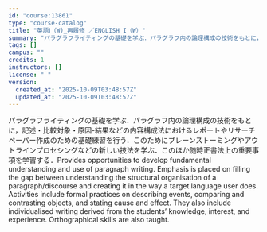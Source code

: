 ```yaml
---
id: "course:13861"
type: "course-catalog"
title: "英語Ⅰ（W)_再履修 ／ENGLISH I（W）"
summary: "パラグラフライティングの基礎を学ぶ．パラグラフ内の論理構成の技術をもとに，記述・比較対象・原因-結果などの内容構成法におけるレポートやリサーチペーパー作成のための基礎練習を行う．このためにブレーンストーミングやアウトラインプロセシングなどの…"
tags: []
campus: ""
credits: 1
instructors: []
license: " "
version:
  created_at: "2025-10-09T03:48:57Z"
  updated_at: "2025-10-09T03:48:57Z"
---
```


パラグラフライティングの基礎を学ぶ．パラグラフ内の論理構成の技術をもとに，記述・比較対象・原因-結果などの内容構成法におけるレポートやリサーチペーパー作成のための基礎練習を行う．このためにブレーンストーミングやアウトラインプロセシングなどの新しい技法を学ぶ．このほか随時正書法上の重要事項を学習する．Provides opportunities to develop fundamental understanding and use of paragraph writing. Emphasis is placed on filling the gap between understanding the structural organisation of a paragraph/discourse and creating it in the way a target language user does. Activities include formal practices on describing events, comparing and contrasting objects, and stating cause and effect. They also include individualised writing derived from the students’ knowledge, interest, and experience. Orthographical skills are also taught.
